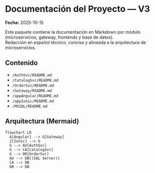 # Documentación del Proyecto — V3
**Fecha:** 2025-10-15

Este paquete contiene la documentación en Markdown por módulo (microservicios, gateway, frontends y base de datos).  
Redacción en español técnico, concisa y alineada a la arquitectura de microservicios.

## Contenido
- `/AuthSvc/README.md`
- `/CatalogSvc/README.md`
- `/OrderSvc/README.md`
- `/Gateway/README.md`
- `/appAngular/README.md`
- `/appIonic/README.md`
- `/MSSQL/README.md`

## Arquitectura (Mermaid)
```mermaid
flowchart LR
  A[Angular] --> G[Gateway]
  I[Ionic] --> G
  G --> AU[AuthSvc]
  G --> CA[CatalogSvc]
  G --> OR[OrderSvc]
  AU --> DB[(SQL Server)]
  CA --> DB
  OR --> DB
```

